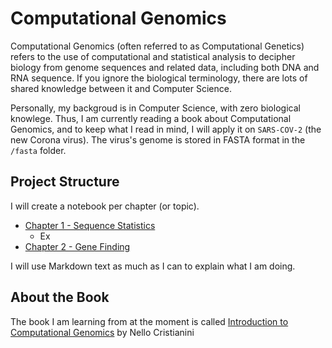 # Computational Genomics

Computational Genomics (often referred to as Computational Genetics) refers to the use of computational and statistical analysis to decipher biology from genome sequences and related data, including both DNA and RNA sequence. If you ignore the biological terminology, there are lots of shared knowledge between it and Computer Science. 

Personally, my backgroud is in Computer Science, with zero biological knowlege. Thus, I am currently reading a book about Computational Genomics, and to keep what I read in mind, I will apply it on `SARS-COV-2` (the new Corona virus). The virus's genome is stored in FASTA format in the `/fasta` folder.

## Project Structure

I will create a notebook per chapter (or topic).

- [Chapter 1 - Sequence Statistics](https://github.com/gr33ndata/ComputationalGenomics/blob/master/Chapter%201%20-%20Sequence%20Statistics%20.ipynb)
  - Ex
- [Chapter 2 - Gene Finding](https://github.com/gr33ndata/ComputationalGenomics/blob/master/Chapter%202%20-%20Gene%20Finding.ipynb)

I will use Markdown text as much as I can to explain what I am doing.



## About the Book
The book I am learning from at the moment is called [Introduction to Computational Genomics](https://amzn.to/2V4reIh) by Nello Cristianini

